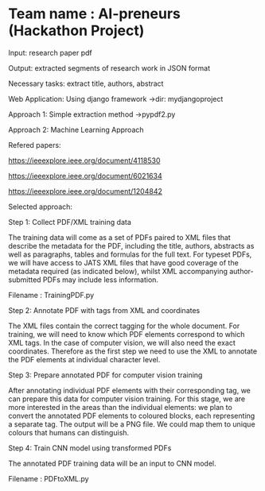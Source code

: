 # Team name : AI-preneurs (Hackathon Project)

Input: research paper pdf

Output: extracted segments of research work in JSON format

Necessary tasks: extract title, authors, abstract  

Web Application: Using django framework
->dir: mydjangoproject

Approach 1: Simple extraction method
->pypdf2.py

Approach 2: Machine Learning Approach

Refered papers:

https://ieeexplore.ieee.org/document/4118530

https://ieeexplore.ieee.org/document/6021634

https://ieeexplore.ieee.org/document/1204842

Selected approach:

Step 1: Collect PDF/XML training data

The training data will come as a set of PDFs paired to XML files that describe the metadata for the PDF, including the title, authors, abstracts as well as paragraphs, tables and formulas for the full text. For typeset PDFs, we will have access to JATS XML files that have good coverage of the metadata required (as indicated below), whilst XML accompanying author-submitted PDFs may include less information.

Filename : TrainingPDF.py

Step 2: Annotate PDF with tags from XML and coordinates

The XML files contain the correct tagging for the whole document. For training, we will need to know which PDF elements correspond to which XML tags. In the case of computer vision, we will also need the exact coordinates. Therefore as the first step we need to use the XML to annotate the PDF elements at individual character level.

Step 3: Prepare annotated PDF for computer vision training

After annotating individual PDF elements with their corresponding tag, we can prepare this data for computer vision training. For this stage, we are more interested in the areas than the individual elements: we plan to convert the annotated PDF elements to coloured blocks, each representing a separate tag. The output will be a PNG file. We could map them to unique colours that humans can distinguish.

Step 4: Train CNN model using transformed PDFs

The annotated PDF training data will be an input to CNN model. 

Filename : PDFtoXML.py



